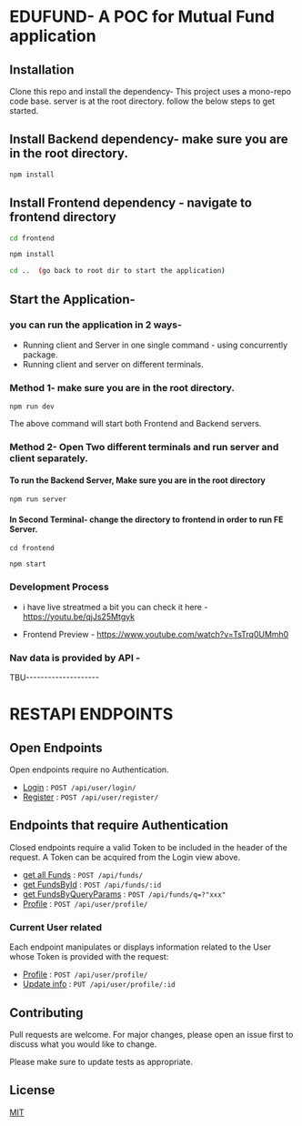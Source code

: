 # EDUFUND- A POC for Mutual Fund application



## Installation

Clone this repo and install the dependency- This project uses a mono-repo code base.   server is at the root directory. follow the below steps to get started.

## Install Backend dependency- make sure you are in the root directory.

```bash
npm install
```

## Install Frontend dependency - navigate to frontend directory

```bash
cd frontend

npm install

cd ..  (go back to root dir to start the application) 

```
## Start the Application- 

### you can run the application in 2 ways- 

- Running client and Server in one single command - using concurrently package.
- Running client and server on different terminals.

### Method 1- make sure you are in the root directory.

```
npm run dev

```
The above command will start both Frontend and Backend servers.

### Method 2- Open Two different terminals and run server and client separately.

#### To run the Backend Server, Make sure you are in the root directory

```
npm run server
```

#### In Second Terminal- change the directory to frontend in order to run FE Server.

```
cd frontend

npm start

```



### Development Process

- i have live streatmed a bit you can check it here - https://youtu.be/qjJs25Mtgyk

- Frontend Preview - https://www.youtube.com/watch?v=TsTrq0UMmh0



### Nav data is provided by  API - 

TBU--------------------

# RESTAPI ENDPOINTS



## Open Endpoints

Open endpoints require no Authentication.

* [Login]() : `POST /api/user/login/`
* [Register]() : `POST /api/user/register/`

## Endpoints that require Authentication

Closed endpoints require a valid Token to be included in the header of the
request. A Token can be acquired from the Login view above.

* [get all Funds]() : `POST /api/funds/`
* [get FundsById]() : `POST /api/funds/:id`
* [get FundsByQueryParams]() : `POST /api/funds/q=?"xxx"`
* [Profile]() : `POST /api/user/profile/`


### Current User related

Each endpoint manipulates or displays information related to the User whose
Token is provided with the request:

* [Profile]() : `POST /api/user/profile/`
* [Update info]() : `PUT /api/user/profile/:id`



## Contributing
Pull requests are welcome. For major changes, please open an issue first to discuss what you would like to change.

Please make sure to update tests as appropriate.

## License
[MIT](https://choosealicense.com/licenses/mit/)

